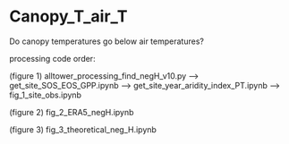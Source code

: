 # Canopy_T_air_T
Do canopy temperatures go below air temperatures?

processing code order:

(figure 1) alltower_processing_find_negH_v10.py --> get_site_SOS_EOS_GPP.ipynb --> get_site_year_aridity_index_PT.ipynb --> fig_1_site_obs.ipynb

(figure 2) fig_2_ERA5_negH.ipynb

(figure 3) fig_3_theoretical_neg_H.ipynb
